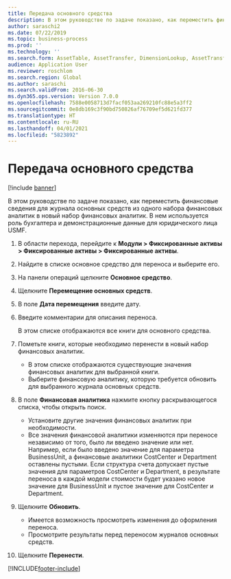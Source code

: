 ```yaml
---
title: Передача основного средства
description: В этом руководстве по задаче показано, как переместить финансовые сведения для журнала основных средств из одного набора финансовых аналитик в новый набор финансовых аналитик.
author: saraschi2
ms.date: 07/22/2019
ms.topic: business-process
ms.prod: ''
ms.technology: ''
ms.search.form: AssetTable, AssetTransfer, DimensionLookup, AssetTransferConfirmation
audience: Application User
ms.reviewer: roschlom
ms.search.region: Global
ms.author: saraschi
ms.search.validFrom: 2016-06-30
ms.dyn365.ops.version: Version 7.0.0
ms.openlocfilehash: 7588e0058713d7facf053aa269210fc88e5a3ff2
ms.sourcegitcommit: 0e8db169c3f90bd750826af76709ef5d621fd377
ms.translationtype: HT
ms.contentlocale: ru-RU
ms.lasthandoff: 04/01/2021
ms.locfileid: "5823892"
---
```

# <a name="transfer-a-fixed-asset"></a>Передача основного средства

[!include [banner](../../includes/banner.md)]

В этом руководстве по задаче показано, как переместить финансовые сведения для журнала основных средств из одного набора финансовых аналитик в новый набор финансовых аналитик.  В нем используется роль бухгалтера и демонстрационные данные для юридического лица USMF.

1. В области перехода, перейдите к **Модули > Фиксированные активы > Фиксированные активы > Фиксированные активы**.
2. Найдите в списке основное средство для переноса и выберите его.
3. На панели операций щелкните **Основное средство**.
4. Щелкните **Перемещение основных средств**.
5. В поле **Дата перемещения** введите дату.
6. Введите комментарии для описания переноса.
    
    В этом списке отображаются все книги для основного средства.  
7. Пометьте книги, которые необходимо перенести в новый набор финансовых аналитик.
    * В этом списке отображаются существующие значения финансовых аналитик для выбранной книги.  
    * Выберите финансовую аналитику, которую требуется обновить для выбранного журнала основных средств.  
8. В поле **Финансовая аналитика** нажмите кнопку раскрывающегося списка, чтобы открыть поиск.
    * Установите другие значения финансовых аналитик при необходимости.  
    * Все значения финансовой аналитики изменяются при переносе независимо от того, было ли введено значение или нет. Например, если было введено значение для параметра BusinessUnit, а финансовые аналитики CostCenter и Department оставлены пустыми. Если структура счета допускает пустые значения для параметров CostCenter и Department, в результате переноса в каждой модели стоимости будет указано новое значение для BusinessUnit и пустое значение для CostCenter и Department.  
9. Щелкните **Обновить**.
    * Имеется возможность просмотреть изменения до оформления переноса.  
    * Просмотрите результаты перед переносом журналов основных средств.  
10. Щелкните **Перенести**.



[!INCLUDE[footer-include](../../../includes/footer-banner.md)]